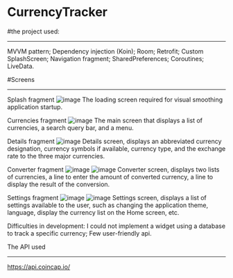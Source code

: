 # CurrencyTracker

#the project used:
___
MVVM pattern;
Dependency injection (Koin);
Room;
Retrofit;
Custom SplashScreen;
Navigation fragment;
SharedPreferences;
Coroutines;
LiveData.

#Screens
___
Splash fragment
![image](https://user-images.githubusercontent.com/95710591/181475247-34bbcb9d-338a-4406-aec9-0762c5573d11.png)
The loading screen required for visual smoothing application startup.

Currencies fragment
![image](https://user-images.githubusercontent.com/95710591/181475382-7ff0bfa5-eb37-4229-a673-851d6a8d6e82.png)
The main screen that displays a list of currencies, a search query bar, and a menu.

Details fragment
![image](https://user-images.githubusercontent.com/95710591/181475545-7b9732c1-ba54-46c0-8e18-eaf6045fa188.png)
Details screen, displays an abbreviated currency designation, currency symbols if available, currency type, and the exchange rate to the three major currencies.

Converter fragment
![image](https://user-images.githubusercontent.com/95710591/181475617-a14b220d-0868-4efc-8549-d79b5dd3261d.png)
![image](https://user-images.githubusercontent.com/95710591/181475648-2c0c67e4-d80c-4c1d-8d49-ac229c49ebc4.png)
Converter screen, displays two lists of currencies, a line to enter the amount of converted currency, a line to display the result of the conversion.

Settings fragment
![image](https://user-images.githubusercontent.com/95710591/181475733-a6989e0e-de2b-4ee1-b7db-e310b56691d6.png)
![image](https://user-images.githubusercontent.com/95710591/181475748-0e071de3-e49d-4c91-8cb6-f2966f775665.png)
Settings screen, displays a list of settings available to the user, such as changing the application theme, language, display the currency list on the Home screen, etc.

Difficulties in development:
I could not implement a widget using a database to track a specific currency;
Few user-friendly api.

The API used
___
https://api.coincap.io/

